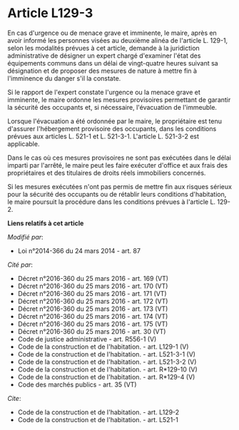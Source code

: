 # Article L129-3

En cas d'urgence ou de menace grave et imminente, le maire, après en avoir informé les personnes visées au deuxième alinéa de
l'article L. 129-1, selon les modalités prévues à cet article, demande à la juridiction administrative de désigner un expert
chargé d'examiner l'état des équipements communs dans un délai de vingt-quatre heures suivant sa désignation et de proposer
des mesures de nature à mettre fin à l'imminence du danger s'il la constate. 

Si le rapport de l'expert constate l'urgence ou la menace grave et imminente, le maire ordonne les mesures provisoires
permettant de garantir la sécurité des occupants et, si nécessaire, l'évacuation de l'immeuble. 

Lorsque l'évacuation a été ordonnée par le maire, le propriétaire est tenu d'assurer l'hébergement provisoire des occupants,
dans les conditions prévues aux articles L. 521-1 et L. 521-3-1. L'article L. 521-3-2 est applicable. 

Dans le cas où ces mesures provisoires ne sont pas exécutées dans le délai imparti par l'arrêté, le maire peut les faire
exécuter d'office et aux frais des propriétaires et des titulaires de droits réels immobiliers concernés. 

Si les mesures exécutées n'ont pas permis de mettre fin aux risques sérieux pour la sécurité des occupants ou de rétablir
leurs conditions d'habitation, le maire poursuit la procédure dans les conditions prévues à l'article L. 129-2.

**Liens relatifs à cet article**

_Modifié par_:

  - Loi n°2014-366 du 24 mars 2014 - art. 87

_Cité par_:

  - Décret n°2016-360 du 25 mars 2016 - art. 169 (VT)
  - Décret n°2016-360 du 25 mars 2016 - art. 170 (VT)
  - Décret n°2016-360 du 25 mars 2016 - art. 171 (VT)
  - Décret n°2016-360 du 25 mars 2016 - art. 172 (VT)
  - Décret n°2016-360 du 25 mars 2016 - art. 173 (VT)
  - Décret n°2016-360 du 25 mars 2016 - art. 174 (VT)
  - Décret n°2016-360 du 25 mars 2016 - art. 175 (VT)
  - Décret n°2016-360 du 25 mars 2016 - art. 30 (VT)
  - Code de justice administrative - art. R556-1 (V)
  - Code de la construction et de l'habitation. - art. L129-1 (V)
  - Code de la construction et de l'habitation. - art. L521-3-1 (V)
  - Code de la construction et de l'habitation. - art. L521-3-2 (V)
  - Code de la construction et de l'habitation. - art. R*129-10 (V)
  - Code de la construction et de l'habitation. - art. R*129-4 (V)
  - Code des marchés publics - art. 35 (VT)

_Cite_:

  - Code de la construction et de l'habitation. - art. L129-2
  - Code de la construction et de l'habitation. - art. L521-1
